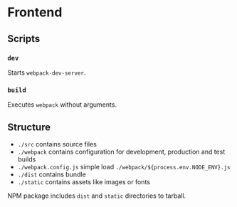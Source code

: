 # Frontend

## Scripts

### `dev`

Starts `webpack-dev-server`.

### `build`

Executes `webpack` without arguments.

## Structure

- `./src` contains source files
- `./webpack` contains configuration for development, production and test builds
- `./webpack.config.js` simple load `./webpack/${process.env.NODE_ENV}.js`
- `./dist` contains bundle
- `./static` contains assets like images or fonts

NPM package includes `dist` and `static` directories to tarball.
